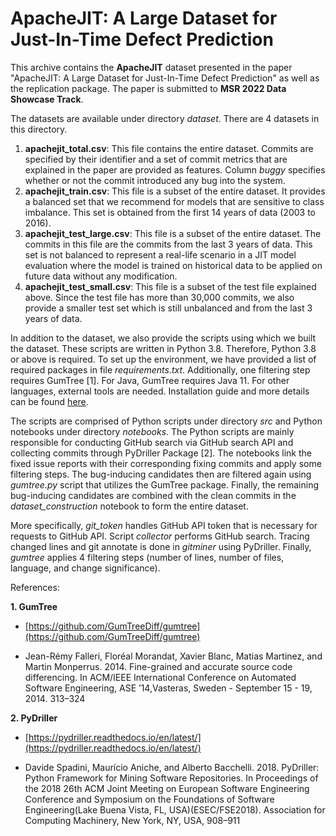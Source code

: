 # ApacheJIT: A Large Dataset for Just-In-Time Defect Prediction

This archive contains the **ApacheJIT** dataset presented in the paper "ApacheJIT: A Large Dataset for Just-In-Time Defect Prediction" as well as the replication package. The paper is submitted to **MSR 2022 Data Showcase Track**.

The datasets are available under directory <em>dataset</em>. There are 4 datasets in this directory. 

1. **apachejit_total.csv**: This file contains the entire dataset. Commits are specified by their identifier and a set of commit metrics that are explained in the paper are provided as features. Column <em>buggy</em> specifies whether or not the commit introduced any bug into the system. 
2. **apachejit_train.csv**: This file is a subset of the entire dataset. It provides a balanced set that we recommend for models that are sensitive to class imbalance. This set is obtained from the first 14 years of data (2003 to 2016).
3. **apachejit_test_large.csv**: This file is a subset of the entire dataset. The commits in this file are the commits from the last 3 years of data. This set is not balanced to represent a real-life scenario in a JIT model evaluation where the model is trained on historical data to be applied on future data without any modification.
4. **apachejit_test_small.csv**: This file is a subset of the test file explained above. Since the test file has more than 30,000 commits, we also provide a smaller test set which is still unbalanced and from the last 3 years of data.

In addition to the dataset, we also provide the scripts using which we built the dataset. These scripts are written in Python 3.8. Therefore, Python 3.8 or above is required. To set up the environment, we have provided a list of required packages in file <em>requirements.txt</em>. Additionally, one filtering step requires GumTree [1]. For Java, GumTree requires Java 11. For other languages, external tools are needed. Installation guide and more details can be found [here](https://github.com/GumTreeDiff/gumtree/wiki/Getting-Started).

The scripts are comprised of Python scripts under directory <em>src</em> and Python notebooks under directory <em>notebooks</em>. The Python scripts are mainly responsible for conducting GitHub search via GitHub search API and collecting commits through PyDriller Package [2]. The notebooks link the fixed issue reports with their corresponding fixing commits and apply some filtering steps. The bug-inducing candidates then are filtered again using <em>gumtree.py</em> script that utilizes the GumTree package. Finally, the remaining bug-inducing candidates are combined with the clean commits in the <em>dataset_construction</em> notebook to form the entire dataset.

More specifically, <em>git_token</em> handles GitHub API token that is necessary for requests to GitHub API. Script <em>collector</em> performs GitHub search. Tracing changed lines and git annotate is done in <em>gitminer</em> using PyDriller. Finally, <em>gumtree</em> applies 4 filtering steps (number of lines, number of files, language, and change significance).

References:

**1. GumTree** 

* [https://github.com/GumTreeDiff/gumtree](https://github.com/GumTreeDiff/gumtree)

* Jean-Rémy Falleri, Floréal Morandat, Xavier Blanc, Matias Martinez, and Martin Monperrus. 2014.  Fine-grained and accurate source code differencing. In ACM/IEEE International Conference on Automated Software Engineering, ASE ’14,Vasteras, Sweden - September 15 - 19, 2014. 313–324

**2. PyDriller**

* [https://pydriller.readthedocs.io/en/latest/](https://pydriller.readthedocs.io/en/latest/)

* Davide Spadini, Maurício Aniche, and Alberto Bacchelli. 2018. PyDriller: Python Framework for Mining Software Repositories. In Proceedings of the 2018 26th ACM Joint Meeting on European Software Engineering Conference and Symposium on the Foundations of Software Engineering(Lake Buena Vista, FL, USA)(ESEC/FSE2018). Association for Computing Machinery, New York, NY, USA, 908–911
